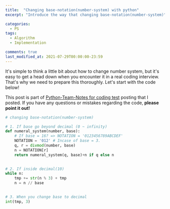 ```yaml
---
title:  "Changing base-notation(number-system) with python"
excerpt: "Introduce the way that changing base-notation(number-system)"

categories:
  - PS
tags:
  - Algorithm
  - Implementation

comments: true
last_modified_at: 2021-07-29T00:00:00-23:59
---
```


It's simple to think a little bit about how to change number system, but it's easy to get a head down when you encounter it in a real coding interview. That's why we need to prepare this thoroughly. Let's start with the code below!

This post is part of [Python-Team-Notes for coding test]() posting that I posted. If you have any questions or mistakes regarding the code, **please point it out!**

```python
# changing base-notation(number-system)

# 1. If base go beyond decimal (0 ~ infinity)
def numeral_system(number, base):
    # If base = 16? => NOTATION = '0123456789ABCDEF'
    NOTATION = '012' # Incase of base = 3. 
    q, r = divmod(number, base)
    n = NOTATION[r]
    return numeral_system(q, base)+n if q else n

  
# 2. If inside decimal(10)
while n:
    tmp += str(n % 3) + tmp
    n = n // base

    
# 3. When you change base to decimal
int(tmp, 3)
```
